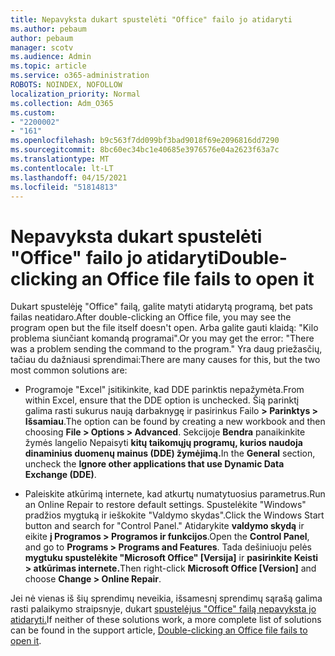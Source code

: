 ```yaml
---
title: Nepavyksta dukart spustelėti "Office" failo jo atidaryti
ms.author: pebaum
author: pebaum
manager: scotv
ms.audience: Admin
ms.topic: article
ms.service: o365-administration
ROBOTS: NOINDEX, NOFOLLOW
localization_priority: Normal
ms.collection: Adm_O365
ms.custom:
- "2200002"
- "161"
ms.openlocfilehash: b9c563f7dd099bf3bad9018f69e2096816dd7290
ms.sourcegitcommit: 8bc60ec34bc1e40685e3976576e04a2623f63a7c
ms.translationtype: MT
ms.contentlocale: lt-LT
ms.lasthandoff: 04/15/2021
ms.locfileid: "51814813"
---
```

# <a name="double-clicking-an-office-file-fails-to-open-it"></a><span data-ttu-id="dcb74-102">Nepavyksta dukart spustelėti "Office" failo jo atidaryti</span><span class="sxs-lookup"><span data-stu-id="dcb74-102">Double-clicking an Office file fails to open it</span></span>

<span data-ttu-id="dcb74-103">Dukart spustelėję "Office" failą, galite matyti atidarytą programą, bet pats failas neatidaro.</span><span class="sxs-lookup"><span data-stu-id="dcb74-103">After double-clicking an Office file, you may see the program open but the file itself doesn't open.</span></span> <span data-ttu-id="dcb74-104">Arba galite gauti klaidą: "Kilo problema siunčiant komandą programai".</span><span class="sxs-lookup"><span data-stu-id="dcb74-104">Or you may get the error: "There was a problem sending the command to the program."</span></span> <span data-ttu-id="dcb74-105">Yra daug priežasčių, tačiau du dažniausi sprendimai:</span><span class="sxs-lookup"><span data-stu-id="dcb74-105">There are many causes for this, but the two most common solutions are:</span></span>

- <span data-ttu-id="dcb74-106">Programoje "Excel" įsitikinkite, kad DDE parinktis nepažymėta.</span><span class="sxs-lookup"><span data-stu-id="dcb74-106">From within Excel, ensure that the DDE option is unchecked.</span></span> <span data-ttu-id="dcb74-107">Šią parinktį galima rasti sukurus naują darbaknygę ir pasirinkus Failo **> Parinktys > Išsamiau**.</span><span class="sxs-lookup"><span data-stu-id="dcb74-107">The option can be found by creating a new workbook and then choosing **File > Options > Advanced**.</span></span> <span data-ttu-id="dcb74-108">Sekcijoje **Bendra** panaikinkite žymės langelio Nepaisyti **kitų taikomųjų programų, kurios naudoja dinaminius duomenų mainus (DDE) žymėjimą.**</span><span class="sxs-lookup"><span data-stu-id="dcb74-108">In the **General** section, uncheck the **Ignore other applications that use Dynamic Data Exchange (DDE)**.</span></span>

- <span data-ttu-id="dcb74-109">Paleiskite atkūrimą internete, kad atkurtų numatytuosius parametrus.</span><span class="sxs-lookup"><span data-stu-id="dcb74-109">Run an Online Repair to restore default settings.</span></span> <span data-ttu-id="dcb74-110">Spustelėkite "Windows" pradžios mygtuką ir ieškokite "Valdymo skydas".</span><span class="sxs-lookup"><span data-stu-id="dcb74-110">Click the Windows Start button and search for "Control Panel."</span></span> <span data-ttu-id="dcb74-111">Atidarykite **valdymo skydą** ir eikite **į Programos > Programos ir funkcijos**.</span><span class="sxs-lookup"><span data-stu-id="dcb74-111">Open the **Control Panel**, and go to **Programs > Programs and Features**.</span></span> <span data-ttu-id="dcb74-112">Tada dešiniuoju pelės **mygtuku spustelėkite "Microsoft Office" [Versija]** ir **pasirinkite Keisti > atkūrimas internete.**</span><span class="sxs-lookup"><span data-stu-id="dcb74-112">Then right-click **Microsoft Office [Version]** and choose **Change > Online Repair**.</span></span>

<span data-ttu-id="dcb74-113">Jei nė vienas iš šių sprendimų neveikia, išsamesnį sprendimų sąrašą galima rasti palaikymo straipsnyje, dukart [spustelėjus "Office" failą nepavyksta jo atidaryti.](https://support.office.com/article/Double-clicking-an-Office-file-fails-to-open-it-1e9c0ad9-34c8-4440-a42e-d30186b29ed6)</span><span class="sxs-lookup"><span data-stu-id="dcb74-113">If neither of these solutions work, a more complete list of solutions can be found in the support article, [Double-clicking an Office file fails to open it](https://support.office.com/article/Double-clicking-an-Office-file-fails-to-open-it-1e9c0ad9-34c8-4440-a42e-d30186b29ed6).</span></span>
